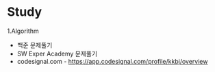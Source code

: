 # Study

1.Algorithm
  - 백준 문제풀기
  - SW Exper Academy 문제풀기
  - codesignal.com  - https://app.codesignal.com/profile/kkbj/overview

